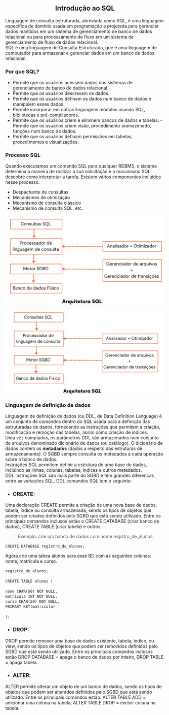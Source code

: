 ## <center> Introdução ao SQL </center>

Linguagem de consulta estruturada, abreviada como SQL, é uma linguagem específica de domínio usada em programação e projetada para gerenciar dados mantidos em um sistema de gerenciamento de banco de dados relacional ou para processamento de fluxo em um sistema de gerenciamento de fluxo de dados relacional.<br>
SQL é uma linguagem de Consulta Estruturada, que é uma linguagem de computador para armazenar e gerenciar dados em um banco de dados relacional.<br>

### Por que SQL?

- Permite que os usuários acessem dados nos sistemas de gerenciamento de banco de dados relacional.
- Permite que os usuários descrevam os dados.
- Permite que os usuários definam os dados num banco de dados e manipulem esses dados.
-  Permite incorporar em outras linguagens módulos usando SQL, bibliotecas e pré-compiladores.
- Permite que os usuários criem e eliminem bancos de dados e tabelas.
-Permite que os usuários criem visão, procedimento aramazenado, funções num banco de dados.
- Permite que os usuários definam permissões em tabelas, procedimentos e visualizações.

### Processo SQL
Quando executamos um comando SQL para qualquer RDBMS, o sistema determina a maneira de realizar a sua solicitação e o macanismo SQL descobre como interpretar a tarefa. Existem vários componentes incluídos nesse processo.<br>

- Despachante de consultas
- Mecanismos de otimização 
- Mecanismo de consulta clássico
- Mecanismo de consulta SQL, etc.

![Arquitetura SQL](assets/arquiteturasql.png)

![Arquitetura SQL2](assets/arquiteturasql2.png)

### Linguagem de definição de dados
Linguagem de definição de dados (ou DDL, de Data Definition Language) é um conjunto de comandos dentro do SQL usada para a definição das estruturadas de dados, fornecendo as instruções que permitem a criação, modificação e remoção das tabelas, assim como criação de índices.<br>
Uma vez complados, os parâmetros DDL são armazenados num conjunto de arquivos denominado dicionário de dados (ou catálogo). O dicionário de dados contém os **metadados** (dados a respeito das estruturas de armazenamento). O SGBD sempre consulta os metadados a cada operação sobre o banco de dados.<br>
Instruções SQL permitem definir a estrutura de uma base de dados, incluindo as linhas, colunas, tabelas, índices e outros metadados.<br>
DDL instruções SQL são mais parte do SGBD e têm grandes diferenças entre as variações SQL. DDL comandos SQL tem o seguinte:

- ### CREATE:
Uma declaração CREATE permite a criação de uma nova base de dados, tabela, índice ou consulta armazenada, sendo os tipos de objetos que podem ser criados definidos pelo SGBD que está sendo utilizado. Entre os principais comandos inclusos estão o CREATE DATABASE (criar banco de dados), CREATE TABLE (criar tabela) e outros. <br>

> Exemplo: crie um banco de dados com nome registro_de_alunos:<br>

```
CREATE DATABASE registro_de_alunos;
```

Agora crie uma tabea alunos para esse BD com as seguintes colunas: nome, matricula e curso.

``` 
registro_de_alunos;

CREATE TABLE alunos (

nome CHAR(50) NOT NULL, 
matricula INT NOT NULL,
curso CHAR(50) NOT NULL, 
PRIMARY KEY(matricula)

);
```
- ### DROP:
DROP permite remover uma base de dados existente, tabela, índice, ou view, sendo os tipos de objetos que podem ser removidos definidos pelo SGBD que está sendo utilizado. Entre os principais comandos inclusos estão DROP DATABASE = apaga o banco de dados por inteiro, DROP TABLE = apaga tabela.<br>

- ### ALTER:
ALTER permite alterar um objeto de um banco de dados, sendo os tipos de objetos que podem ser alterados definidos pelo SGBD que está sendo utilizado. Entre os principais comandos estão: ALTER TABLE ADD = adicionar uma coluna na tabela, ALTER TABLE DROP = excluir coluna na tabela.<br>


